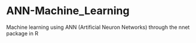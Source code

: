 # ANN-Machine_Learning
Machine learning using ANN (Artificial Neuron Networks) through the nnet package in R
